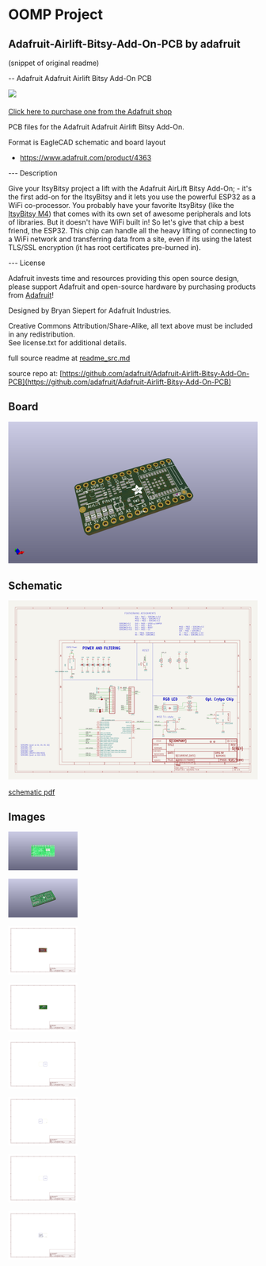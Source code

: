 # OOMP Project  
## Adafruit-Airlift-Bitsy-Add-On-PCB  by adafruit  
  
(snippet of original readme)  
  
-- Adafruit Adafruit Airlift Bitsy Add-On PCB  
  
<a href="http://www.adafruit.com/products/4363"><img src="assets/4363.jpg?raw=true" width="500px"><br/>  
Click here to purchase one from the Adafruit shop</a>  
  
PCB files for the Adafruit Adafruit Airlift Bitsy Add-On.   
  
Format is EagleCAD schematic and board layout  
* https://www.adafruit.com/product/4363  
  
--- Description  
  
Give your ItsyBitsy project a lift with the Adafruit AirLift Bitsy Add-On; - it's the first add-on for the ItsyBitsy and it lets you use the powerful ESP32 as a WiFi co-processor. You probably have your favorite ItsyBitsy (like the [ItsyBitsy M4](https://www.adafruit.com/product/3800)) that comes with its own set of awesome peripherals and lots of libraries. But it doesn't have WiFi built in! So let's give that chip a best friend, the ESP32. This chip can handle all the heavy lifting of connecting to a WiFi network and transferring data from a site, even if its using the latest TLS/SSL encryption (it has root certificates pre-burned in).  
  
--- License  
  
Adafruit invests time and resources providing this open source design, please support Adafruit and open-source hardware by purchasing products from [Adafruit](https://www.adafruit.com)!  
  
Designed by Bryan Siepert for Adafruit Industries.  
  
Creative Commons Attribution/Share-Alike, all text above must be included in any redistribution.   
See license.txt for additional details.  
  
  full source readme at [readme_src.md](readme_src.md)  
  
source repo at: [https://github.com/adafruit/Adafruit-Airlift-Bitsy-Add-On-PCB](https://github.com/adafruit/Adafruit-Airlift-Bitsy-Add-On-PCB)  
## Board  
  
[![working_3d.png](working_3d_600.png)](working_3d.png)  
## Schematic  
  
[![working_schematic.png](working_schematic_600.png)](working_schematic.png)  
  
[schematic pdf](working_schematic.pdf)  
## Images  
  
[![working_3D_bottom.png](working_3D_bottom_140.png)](working_3D_bottom.png)  
  
[![working_3D_top.png](working_3D_top_140.png)](working_3D_top.png)  
  
[![working_assembly_page_01.png](working_assembly_page_01_140.png)](working_assembly_page_01.png)  
  
[![working_assembly_page_02.png](working_assembly_page_02_140.png)](working_assembly_page_02.png)  
  
[![working_assembly_page_03.png](working_assembly_page_03_140.png)](working_assembly_page_03.png)  
  
[![working_assembly_page_04.png](working_assembly_page_04_140.png)](working_assembly_page_04.png)  
  
[![working_assembly_page_05.png](working_assembly_page_05_140.png)](working_assembly_page_05.png)  
  
[![working_assembly_page_06.png](working_assembly_page_06_140.png)](working_assembly_page_06.png)  

